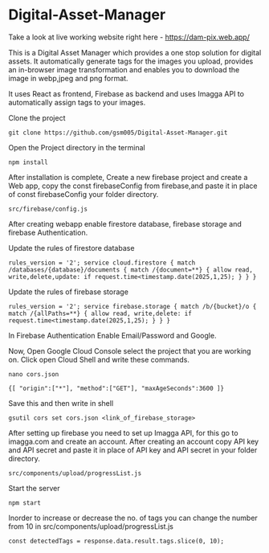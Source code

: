 # Digital-Asset-Manager

Take a look at live working website right here - https://dam-pix.web.app/

This is a Digital Asset Manager which provides a one stop solution for digital assets. It automatically generate tags for the images you upload, provides an in-browser image transformation and enables you to download the image in webp,jpeg and png format.

It uses React as frontend, Firebase as backend and uses Imagga API to automatically assign tags to your images.

Clone the project 

`git clone https://github.com/gsm005/Digital-Asset-Manager.git`

Open the Project directory in the terminal
  
`npm install`

After installation is complete, Create a new firebase project and create a Web app, copy the const firebaseConfig from firebase,and paste it in place of const firebaseConfig your folder directory.

`src/firebase/config.js`

After creating webapp enable firestore database, firebase storage and firebase Authentication.

Update the rules of firestore database

`rules_version = '2';
service cloud.firestore {
  match /databases/{database}/documents {
    match /{document=**} {
      allow read, write,delete,update: if request.time<timestamp.date(2025,1,25);
    }
  }
}`


Update the rules of firebase storage

`rules_version = '2';
service firebase.storage {
  match /b/{bucket}/o {
    match /{allPaths=**} {
      allow read, write,delete: if request.time<timestamp.date(2025,1,25);
    }
  }
}`


In Firebase Authentication Enable Email/Password  and Google.

Now, Open Google Cloud Console select the project that you are working on. Click open Cloud Shell and write these commands.

`nano cors.json`

`{[
"origin":["*"],
"method":["GET"],
"maxAgeSeconds":3600
]}`

Save this and then write in shell

`gsutil cors set cors.json <link_of_firebase_storage>`

After setting up firebase you need to set up Imagga API, for this go to imagga.com and create an account. After creating an account copy API key and API secret and paste it in place of API key and API secret in your folder directory.

`src/components/upload/progressList.js`

Start the server

  `npm start`

Inorder to increase or decrease the no. of tags you can change the number from 10 in src/components/upload/progressList.js
  
  `const detectedTags = response.data.result.tags.slice(0, 10);`
